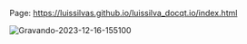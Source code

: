 Page: https://luissilvas.github.io/luissilva_docqt.io/index.html



![Gravando-2023-12-16-155100](https://github.com/LuisSilvaS/luissilva_docqt.io/assets/86327693/ebda1bea-d004-4381-a6d5-3fce6d224169)
